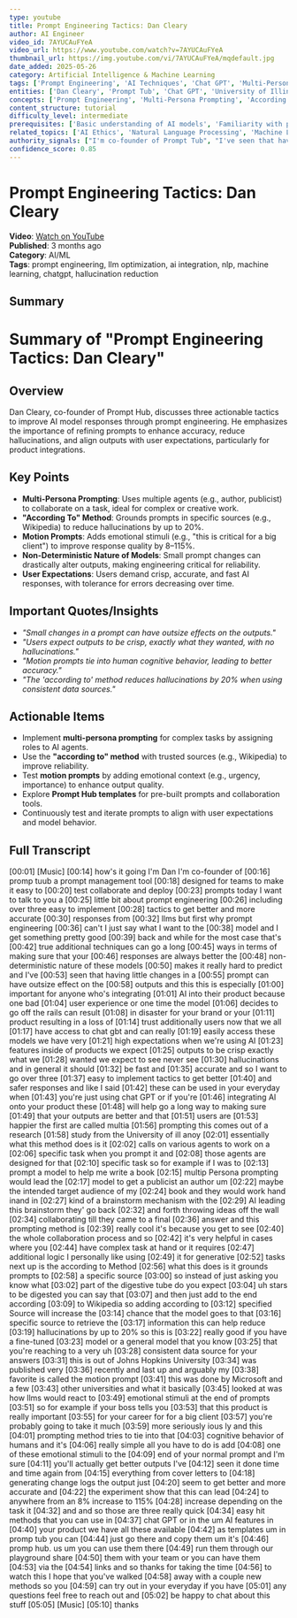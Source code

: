 ```yaml
---
type: youtube
title: Prompt Engineering Tactics: Dan Cleary
author: AI Engineer
video_id: 7AYUCAuFYeA
video_url: https://www.youtube.com/watch?v=7AYUCAuFYeA
thumbnail_url: https://img.youtube.com/vi/7AYUCAuFYeA/mqdefault.jpg
date_added: 2025-05-26
category: Artificial Intelligence & Machine Learning
tags: ['Prompt Engineering', 'AI Techniques', 'Chat GPT', 'Multi-Persona Prompting', 'According to Method', 'Motion Prompt', 'AI Integration', 'User Experience', 'Natural Language Processing', 'AI Ethics', 'Machine Learning', 'Content Optimization']
entities: ['Dan Cleary', 'Prompt Tub', 'Chat GPT', 'University of Illinois', 'Johns Hopkins University', 'Microsoft', 'Wikipedia', 'AI features', 'LLMs']
concepts: ['Prompt Engineering', 'Multi-Persona Prompting', 'According to Method', 'Motion Prompt', 'Hallucinations', 'AI Integration', 'User Experience', 'Natural Language Processing', 'Collaborative Brainstorming']
content_structure: tutorial
difficulty_level: intermediate
prerequisites: ['Basic understanding of AI models', 'Familiarity with prompt engineering concepts', 'Experience with tools like Chat GPT']
related_topics: ['AI Ethics', 'Natural Language Processing', 'Machine Learning', 'User Experience Design', 'Content Generation', 'AI Tools', 'Human-Computer Interaction']
authority_signals: ["I'm co-founder of Prompt Tub", "I've seen that having little changes...", 'This is a proven methodology']
confidence_score: 0.85
---
```


# Prompt Engineering Tactics: Dan Cleary

**Video**: [Watch on YouTube](https://www.youtube.com/watch?v=7AYUCAuFYeA)  
**Published**: 3 months ago  
**Category**: AI/ML  
**Tags**: prompt engineering, llm optimization, ai integration, nlp, machine learning, chatgpt, hallucination reduction  

## Summary

# Summary of "Prompt Engineering Tactics: Dan Cleary"  

## Overview  
Dan Cleary, co-founder of Prompt Hub, discusses three actionable tactics to improve AI model responses through prompt engineering. He emphasizes the importance of refining prompts to enhance accuracy, reduce hallucinations, and align outputs with user expectations, particularly for product integrations.  

## Key Points  
- **Multi-Persona Prompting**: Uses multiple agents (e.g., author, publicist) to collaborate on a task, ideal for complex or creative work.  
- **"According To" Method**: Grounds prompts in specific sources (e.g., Wikipedia) to reduce hallucinations by up to 20%.  
- **Motion Prompts**: Adds emotional stimuli (e.g., "this is critical for a big client") to improve response quality by 8–115%.  
- **Non-Deterministic Nature of Models**: Small prompt changes can drastically alter outputs, making engineering critical for reliability.  
- **User Expectations**: Users demand crisp, accurate, and fast AI responses, with tolerance for errors decreasing over time.  

## Important Quotes/Insights  
- *"Small changes in a prompt can have outsize effects on the outputs."*  
- *"Users expect outputs to be crisp, exactly what they wanted, with no hallucinations."*  
- *"Motion prompts tie into human cognitive behavior, leading to better accuracy."*  
- *"The 'according to' method reduces hallucinations by 20% when using consistent data sources."*  

## Actionable Items  
- Implement **multi-persona prompting** for complex tasks by assigning roles to AI agents.  
- Use the **"according to" method** with trusted sources (e.g., Wikipedia) to improve reliability.  
- Test **motion prompts** by adding emotional context (e.g., urgency, importance) to enhance output quality.  
- Explore **Prompt Hub templates** for pre-built prompts and collaboration tools.  
- Continuously test and iterate prompts to align with user expectations and model behavior.

## Full Transcript

[00:01] [Music]
[00:14] how's it going I'm Dan I'm co-founder of
[00:16] promp tuub a prompt management tool
[00:18] designed for teams to make it easy to
[00:20] test collaborate and deploy
[00:23] prompts today I want to talk to you a
[00:25] little bit about prompt engineering
[00:26] including over three easy to implement
[00:28] tactics to get better and more accurate
[00:30] responses from
[00:32] llms but first why prompt engineering
[00:36] can't I just say what I want to the
[00:38] model and I get something pretty good
[00:39] back and while for the most case that's
[00:42] true additional techniques can go a long
[00:45] ways in terms of making sure that your
[00:46] responses are always better the
[00:48] non-deterministic nature of these models
[00:50] makes it really hard to predict and I've
[00:53] seen that having little changes in a
[00:55] prompt can have outsize effect on the
[00:58] outputs and this this is especially
[01:00] important for anyone who's integrating
[01:01] AI into their product because one bad
[01:04] user experience or one time the model
[01:06] decides to go off the rails can result
[01:08] in disaster for your brand or your
[01:11] product resulting in a loss of
[01:14] trust additionally users now that we all
[01:17] have access to chat gbt and can really
[01:19] easily access these models we have very
[01:21] high expectations when we're using AI
[01:23] features inside of products we expect
[01:25] outputs to be crisp exactly what we
[01:28] wanted we expect to see never see
[01:30] hallucinations and in general it should
[01:32] be fast and
[01:35] accurate and so I want to go over three
[01:37] easy to implement tactics to get better
[01:40] and safer responses and like I said
[01:42] these can be used in your everyday when
[01:43] you're just using chat GPT or if you're
[01:46] integrating AI onto your product these
[01:48] will help go a long way to making sure
[01:49] that your outputs are better and that
[01:51] users are
[01:53] happier the first are called multia
[01:56] prompting this comes out of a research
[01:58] study from the University of ill anoy
[02:01] essentially what this method does is it
[02:02] calls on various agents to work on a
[02:06] specific task when you prompt it and
[02:08] those agents are designed for that
[02:10] specific task so for example if I was to
[02:13] prompt a model to help me write a book
[02:15] multip Persona prompting would lead the
[02:17] model to get a publicist an author um
[02:22] maybe the intended target audience of my
[02:24] book and they would work hand inand in
[02:27] kind of a brainstorm mechanism with the
[02:29] AI leading this brainstorm they' go back
[02:32] and forth throwing ideas off the wall
[02:34] collaborating till they came to a final
[02:36] answer and this prompting method is
[02:39] really cool it's because you get to see
[02:40] the whole collaboration process and so
[02:42] it's very helpful in cases where you
[02:44] have complex task at hand or it requires
[02:47] additional logic I personally like using
[02:49] it for generative
[02:52] tasks next up is the according to Method
[02:56] what this does is it grounds prompts to
[02:58] a specific source
[03:00] so instead of just asking you know what
[03:02] part of the digestive tube do you expect
[03:04] uh stars to be digested you can say that
[03:07] and then just add to the end according
[03:09] to Wikipedia so adding according to
[03:12] specified Source will increase the
[03:14] chance that the model goes to that
[03:16] specific source to retrieve the
[03:17] information this can help reduce
[03:19] hallucinations by up to 20% so this is
[03:22] really good if you have a fine-tuned
[03:23] model or a general model that you know
[03:25] that you're reaching to a very uh
[03:28] consistent data source for your answers
[03:31] this is out of Johns Hopkins University
[03:34] was published very
[03:36] recently and last up and arguably my
[03:38] favorite is called the motion prompt
[03:41] this was done by Microsoft and a few
[03:43] other universities and what it basically
[03:45] looked at was how llms would react to
[03:49] emotional stimuli at the end of prompts
[03:51] so for example if your boss tells you
[03:53] that this product is really important
[03:55] for your career for for a big client
[03:57] you're probably going to take it much
[03:59] more seriously ious ly and this
[04:01] prompting method tries to tie into that
[04:03] cognitive behavior of humans and it's
[04:06] really simple all you have to do is add
[04:08] one of these emotional stimuli to the
[04:09] end of your normal prompt and I'm sure
[04:11] you'll actually get better outputs I've
[04:12] seen it done time and time again from
[04:15] everything from cover letters to
[04:18] generating change logs the output just
[04:20] seem to get better and more accurate and
[04:22] the experiment show that this can lead
[04:24] to anywhere from an 8% increase to 115%
[04:28] increase depending on the task it
[04:32] and and so those are three really quick
[04:34] easy hit methods that you can use in
[04:37] chat GPT or in the um AI features in
[04:40] your product we have all these available
[04:42] as templates um in promp tub you can
[04:44] just go there and copy them um it's
[04:46] promp hub. us um you can use them there
[04:49] run them through our playground share
[04:50] them with your team or you can have them
[04:53] via the
[04:54] links and so thanks for taking the time
[04:56] to watch this I hope that you've walked
[04:58] away with a couple new methods so you
[04:59] can try out in your everyday if you have
[05:01] any questions feel free to reach out and
[05:02] be happy to chat about this stuff
[05:05] [Music]
[05:10] thanks

